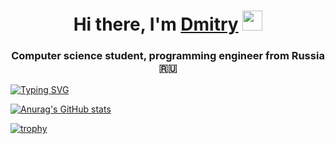 <h1 align="center">Hi there, I'm <a href="#" target="_blank">Dmitry</a> 
  <img src="https://github.com/blackcater/blackcater/raw/main/images/Hi.gif" height="32"/></h1>
  
<h3 align="center">Computer science student, programming engineer from Russia 🇷🇺</h3>

<a href="https://git.io/typing-svg"><img src="https://readme-typing-svg.herokuapp.com?font=Fira+Code&pause=1000&color=00F716&width=940&lines=Coding+%E2%96%88%E2%96%88%E2%96%88%E2%96%88%E2%96%88%E2%96%88%E2%96%88%E2%96%88%E2%96%88%E2%96%88%E2%96%88%E2%96%88%E2%96%88%E2%96%88%E2%96%88%E2%96%88%E2%96%88%E2%96%88%E2%96%88%E2%96%88%E2%96%88%E2%96%88%E2%96%88%E2%96%88%E2%96%88%E2%96%88%E2%96%88%E2%96%88%E2%96%88%E2%96%88%E2%96%88%E2%96%88%E2%96%88%E2%96%88%E2%96%88%E2%96%88%E2%96%88%E2%96%88%E2%96%88%E2%96%88%E2%96%88%E2%96%88%E2%96%88%E2%96%88%E2%96%88%E2%96%88%E2%96%88%E2%96%88%E2%96%88%E2%96%88%E2%96%88%E2%96%88%E2%96%88%E2%96%88%E2%96%88%E2%96%88%E2%96%88%E2%96%88%E2%96%88%E2%96%88+99%25+Failed" alt="Typing SVG" /></a>

[![Anurag's GitHub stats](https://github-readme-stats.vercel.app/api?username=facetable-lab)](https://github.com/facetable-lab/github-readme-stats)

[![trophy](https://github-profile-trophy.vercel.app/?username=facetable-lab)](https://github.com/facetable-lab/github-profile-trophy)
